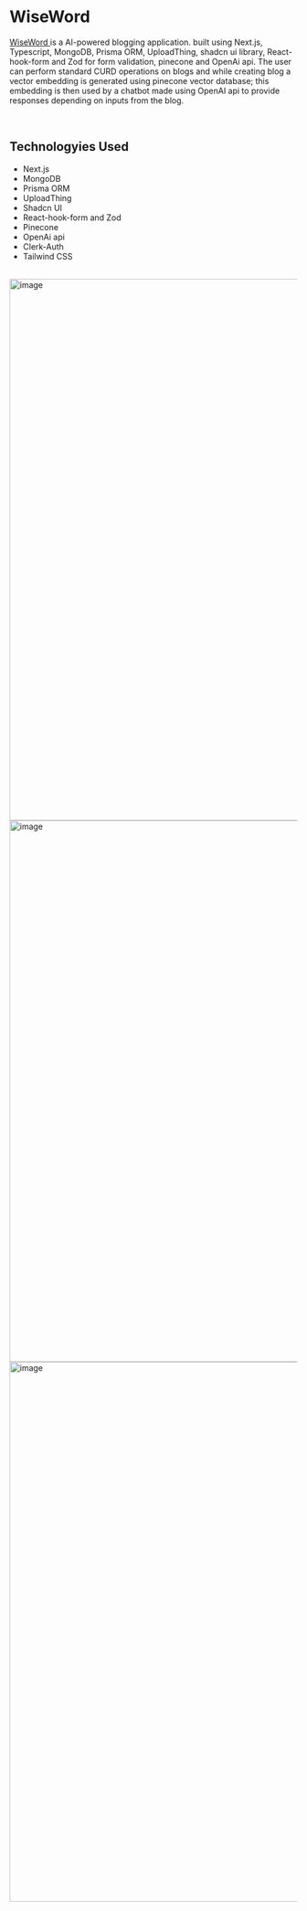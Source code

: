<h1>WiseWord</h1>
<p><a href="https://wise-word.vercel.app/">WiseWord </a> is a AI-powered blogging application. built using Next.js, Typescript, MongoDB, Prisma ORM, UploadThing, shadcn ui library, React-hook-form and Zod for form validation, pinecone and OpenAi api. The user can perform standard CURD operations on blogs and while creating blog a vector embedding is generated using pinecone vector database; this embedding is then used by a chatbot made using OpenAI api to provide responses depending on inputs from the blog. </p>

<br/>
<h2>Technologyies Used</h2>
    <ul>
      <li>Next.js</li>
      <li>MongoDB</li>
      <li>Prisma ORM</li>
      <li>UploadThing</li>
      <li>Shadcn UI</li>
      <li>React-hook-form and Zod</li>
      <li>Pinecone</li>
      <li>OpenAi api</li>
      <li>Clerk-Auth</li>
      <li>Tailwind CSS</li>
    </ul>
<br/>
<img width="948" alt="image" src="https://github.com/Omkar-kamble82/WiseWord/assets/96938880/8593d4e4-1db6-4637-bf92-4e6517a5dc5b">
<img width="948" alt="image" src="https://github.com/Omkar-kamble82/WiseWord/assets/96938880/5949a10b-bd59-44cf-87a1-bbd8785e8fb9">
<img width="945" alt="image" src="https://github.com/Omkar-kamble82/WiseWord/assets/96938880/f9f69899-eb7c-47ce-a514-f3d2c131b65e">



